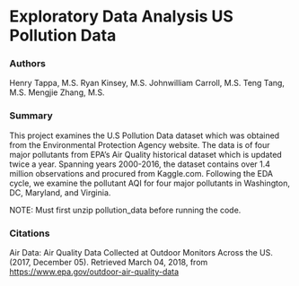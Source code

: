 # Exploratory Data Analysis US Pollution Data

### Authors
Henry Tappa, M.S.
Ryan Kinsey, M.S.
Johnwilliam Carroll, M.S.
Teng Tang, M.S.
Mengjie Zhang, M.S.

### Summary
This project examines the U.S Pollution Data dataset which was obtained from the Environmental Protection Agency website. The data is of four major pollutants from EPA’s Air Quality historical dataset which is updated twice a year. Spanning years 2000-2016, the dataset contains over 1.4 million observations and procured from Kaggle.com. Following the EDA cycle, we examine the pollutant AQI for four major pollutants in Washington, DC, Maryland, and Virginia.

NOTE: Must first unzip pollution_data before running the code.

### Citations
Air Data: Air Quality Data Collected at Outdoor Monitors Across the US. (2017, December 05). Retrieved March 04, 2018, from https://www.epa.gov/outdoor-air-quality-data
